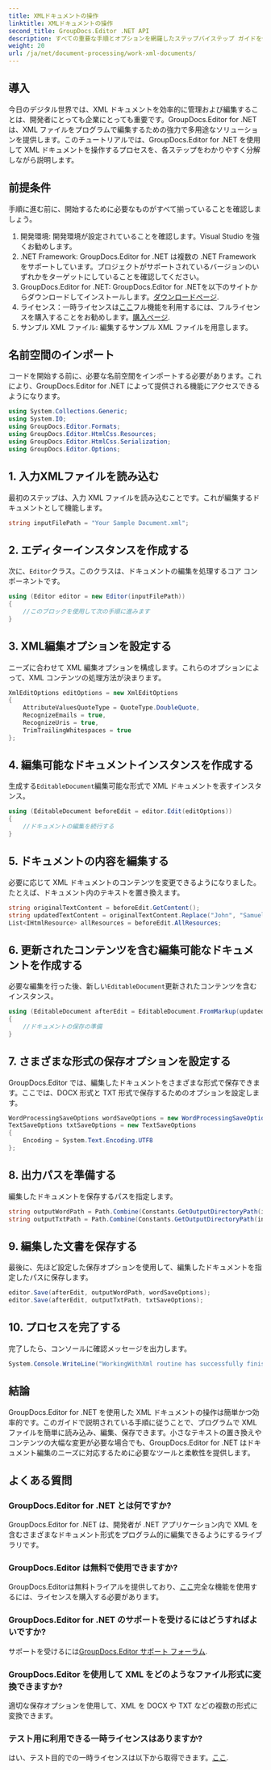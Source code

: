 ```yaml
---
title: XMLドキュメントの操作
linktitle: XMLドキュメントの操作
second_title: GroupDocs.Editor .NET API
description: すべての重要な手順とオプションを網羅したステップバイステップ ガイドを使用して、GroupDocs.Editor for .NET を使用して XML ドキュメントを効率的に編集する方法を学びます。
weight: 20
url: /ja/net/document-processing/work-xml-documents/
---
```

## 導入
今日のデジタル世界では、XML ドキュメントを効率的に管理および編集することは、開発者にとっても企業にとっても重要です。GroupDocs.Editor for .NET は、XML ファイルをプログラムで編集するための強力で多用途なソリューションを提供します。このチュートリアルでは、GroupDocs.Editor for .NET を使用して XML ドキュメントを操作するプロセスを、各ステップをわかりやすく分解しながら説明します。
## 前提条件
手順に進む前に、開始するために必要なものがすべて揃っていることを確認しましょう。
1. 開発環境: 開発環境が設定されていることを確認します。Visual Studio を強くお勧めします。
2. .NET Framework: GroupDocs.Editor for .NET は複数の .NET Framework をサポートしています。プロジェクトがサポートされているバージョンのいずれかをターゲットにしていることを確認してください。
3.  GroupDocs.Editor for .NET: GroupDocs.Editor for .NETを以下のサイトからダウンロードしてインストールします。[ダウンロードページ](https://releases.groupdocs.com/editor/net/).
4. ライセンス：一時ライセンスは[ここ](https://purchase.groupdocs.com/temporary-license/)フル機能を利用するには、フルライセンスを購入することをお勧めします。[購入ページ](https://purchase.groupdocs.com/buy).
5. サンプル XML ファイル: 編集するサンプル XML ファイルを用意します。
## 名前空間のインポート
コードを開始する前に、必要な名前空間をインポートする必要があります。これにより、GroupDocs.Editor for .NET によって提供される機能にアクセスできるようになります。
```csharp
using System.Collections.Generic;
using System.IO;
using GroupDocs.Editor.Formats;
using GroupDocs.Editor.HtmlCss.Resources;
using GroupDocs.Editor.HtmlCss.Serialization;
using GroupDocs.Editor.Options;
```
## 1. 入力XMLファイルを読み込む
最初のステップは、入力 XML ファイルを読み込むことです。これが編集するドキュメントとして機能します。
```csharp
string inputFilePath = "Your Sample Document.xml";
```
## 2. エディターインスタンスを作成する
次に、`Editor`クラス。このクラスは、ドキュメントの編集を処理するコア コンポーネントです。
```csharp
using (Editor editor = new Editor(inputFilePath))
{
    //このブロックを使用して次の手順に進みます
}
```
## 3. XML編集オプションを設定する
ニーズに合わせて XML 編集オプションを構成します。これらのオプションによって、XML コンテンツの処理方法が決まります。
```csharp
XmlEditOptions editOptions = new XmlEditOptions
{
    AttributeValuesQuoteType = QuoteType.DoubleQuote,
    RecognizeEmails = true,
    RecognizeUris = true,
    TrimTrailingWhitespaces = true
};
```
## 4. 編集可能なドキュメントインスタンスを作成する
生成する`EditableDocument`編集可能な形式で XML ドキュメントを表すインスタンス。
```csharp
using (EditableDocument beforeEdit = editor.Edit(editOptions))
{
    //ドキュメントの編集を続行する
}
```
## 5. ドキュメントの内容を編集する
必要に応じて XML ドキュメントのコンテンツを変更できるようになりました。たとえば、ドキュメント内のテキストを置き換えます。
```csharp
string originalTextContent = beforeEdit.GetContent();
string updatedTextContent = originalTextContent.Replace("John", "Samuel");
List<IHtmlResource> allResources = beforeEdit.AllResources;
```
## 6. 更新されたコンテンツを含む編集可能なドキュメントを作成する
必要な編集を行った後、新しい`EditableDocument`更新されたコンテンツを含むインスタンス。
```csharp
using (EditableDocument afterEdit = EditableDocument.FromMarkup(updatedTextContent, allResources))
{
    //ドキュメントの保存の準備
}
```
## 7. さまざまな形式の保存オプションを設定する
GroupDocs.Editor では、編集したドキュメントをさまざまな形式で保存できます。ここでは、DOCX 形式と TXT 形式で保存するためのオプションを設定します。
```csharp
WordProcessingSaveOptions wordSaveOptions = new WordProcessingSaveOptions(WordProcessingFormats.Docx);
TextSaveOptions txtSaveOptions = new TextSaveOptions
{
    Encoding = System.Text.Encoding.UTF8
};
```
## 8. 出力パスを準備する
編集したドキュメントを保存するパスを指定します。
```csharp
string outputWordPath = Path.Combine(Constants.GetOutputDirectoryPath(inputFilePath), Path.GetFileNameWithoutExtension(inputFilePath) + ".docx");
string outputTxtPath = Path.Combine(Constants.GetOutputDirectoryPath(inputFilePath), Path.GetFileNameWithoutExtension(inputFilePath) + ".txt");
```
## 9. 編集した文書を保存する
最後に、先ほど設定した保存オプションを使用して、編集したドキュメントを指定したパスに保存します。
```csharp
editor.Save(afterEdit, outputWordPath, wordSaveOptions);
editor.Save(afterEdit, outputTxtPath, txtSaveOptions);
```
## 10. プロセスを完了する
完了したら、コンソールに確認メッセージを出力します。
```csharp
System.Console.WriteLine("WorkingWithXml routine has successfully finished");
```
## 結論
GroupDocs.Editor for .NET を使用した XML ドキュメントの操作は簡単かつ効率的です。このガイドで説明されている手順に従うことで、プログラムで XML ファイルを簡単に読み込み、編集、保存できます。小さなテキストの置き換えやコンテンツの大幅な変更が必要な場合でも、GroupDocs.Editor for .NET はドキュメント編集のニーズに対応するために必要なツールと柔軟性を提供します。
## よくある質問
### GroupDocs.Editor for .NET とは何ですか?
GroupDocs.Editor for .NET は、開発者が .NET アプリケーション内で XML を含むさまざまなドキュメント形式をプログラム的に編集できるようにするライブラリです。
### GroupDocs.Editor は無料で使用できますか?
 GroupDocs.Editorは無料トライアルを提供しており、[ここ](https://releases.groupdocs.com/)完全な機能を使用するには、ライセンスを購入する必要があります。
### GroupDocs.Editor for .NET のサポートを受けるにはどうすればよいですか?
サポートを受けるには[GroupDocs.Editor サポート フォーラム](https://forum.groupdocs.com/c/editor/20).
### GroupDocs.Editor を使用して XML をどのようなファイル形式に変換できますか?
適切な保存オプションを使用して、XML を DOCX や TXT などの複数の形式に変換できます。
### テスト用に利用できる一時ライセンスはありますか?
はい、テスト目的での一時ライセンスは以下から取得できます。[ここ](https://purchase.groupdocs.com/temporary-license/).